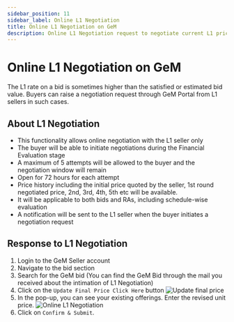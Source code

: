 ```yaml
---
sidebar_position: 11
sidebar_label: Online L1 Negotiation
title: Online L1 Negotiation on GeM
description: Online L1 Negotiation request to negotiate current L1 price from L1 seller on GeM (Government e-Marketplace)
---
```


# Online L1 Negotiation on GeM
The L1 rate on a bid is sometimes higher than the satisfied or estimated bid value. Buyers can raise a negotiation request through GeM Portal from L1 sellers in such cases.

## About L1 Negotiation
- This functionality allows online negotiation with the L1 seller only
- The buyer will be able to initiate negotiations during the Financial Evaluation stage
- A maximum of 5 attempts will be allowed to the buyer and the negotiation window will remain
- Open for 72 hours for each attempt
- Price history including the initial price quoted by the seller, 1st round negotiated price, 2nd, 3rd, 4th, 5th etc will be available.
- It will be applicable to both bids and RAs, including schedule-wise evaluation
- A notification will be sent to the L1 seller when the buyer initiates a negotiation request

## Response to L1 Negotiation
1. Login to the GeM Seller account
2. Navigate to the bid section
3. Search for the GeM bid (You can find the GeM Bid through the mail you received about the intimation of L1 Negotiation)
4. Click on the `Update Final Price Click Here` button
![Update final price](/img/doc/update-final-price.jpg)
5. In the pop-up, you can see your existing offerings. Enter the revised unit price.
![Online L1 Negotiation](/img/doc/online-l1-negotiation.jpg)
6. Click on `Confirm & Submit`.